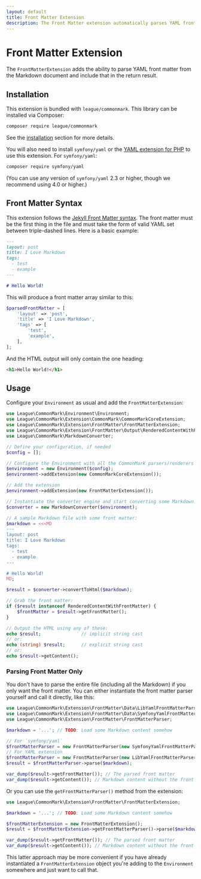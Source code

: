 ```yaml
---
layout: default
title: Front Matter Extension
description: The Front Matter extension automatically parses YAML front matter from your Markdown.
---
```


# Front Matter Extension

The `FrontMatterExtension` adds the ability to parse YAML front matter from the Markdown document and include that in the return result.

## Installation

This extension is bundled with `league/commonmark`. This library can be installed via Composer:

```bash
composer require league/commonmark
```

See the [installation](/2.1/installation/) section for more details.

You will also need to install `symfony/yaml` or the [YAML extension for PHP](https://www.php.net/manual/book.yaml.php) to use this extension. For `symfony/yaml`:

```bash
composer require symfony/yaml
```

(You can use any version of `symfony/yaml` 2.3 or higher, though we recommend using 4.0 or higher.)

## Front Matter Syntax

This extension follows the [Jekyll Front Matter syntax](https://jekyllrb.com/docs/front-matter/). The front matter must be the first thing in the file and must take the form of valid YAML set between triple-dashed lines. Here is a basic example:

```markdown
---
layout: post
title: I Love Markdown
tags:
  - test
  - example
---

# Hello World!
```

This will produce a front matter array similar to this:

```php
$parsedFrontMatter = [
    'layout' => 'post',
    'title' => 'I Love Markdown',
    'tags' => [
        'test',
        'example',
    ],
];
```

And the HTML output will only contain the one heading:

```html
<h1>Hello World!</h1>
```

## Usage

Configure your `Environment` as usual and add the `FrontMatterExtension`:

```php
use League\CommonMark\Environment\Environment;
use League\CommonMark\Extension\CommonMark\CommonMarkCoreExtension;
use League\CommonMark\Extension\FrontMatter\FrontMatterExtension;
use League\CommonMark\Extension\FrontMatter\Output\RenderedContentWithFrontMatter;
use League\CommonMark\MarkdownConverter;

// Define your configuration, if needed
$config = [];

// Configure the Environment with all the CommonMark parsers/renderers
$environment = new Environment($config);
$environment->addExtension(new CommonMarkCoreExtension());

// Add the extension
$environment->addExtension(new FrontMatterExtension());

// Instantiate the converter engine and start converting some Markdown!
$converter = new MarkdownConverter($environment);

// A sample Markdown file with some front matter:
$markdown = <<<MD
---
layout: post
title: I Love Markdown
tags:
  - test
  - example
---

# Hello World!
MD;

$result = $converter->convertToHtml($markdown);

// Grab the front matter:
if ($result instanceof RenderedContentWithFrontMatter) {
    $frontMatter = $result->getFrontMatter();
}

// Output the HTML using any of these:
echo $result;               // implicit string cast
// or:
echo (string) $result;      // explicit string cast
// or:
echo $result->getContent();
```

### Parsing Front Matter Only

You don't have to parse the entire file (including all the Markdown) if you only want the front matter.  You can either instantiate the front matter parser yourself and call it directly, like this:

```php
use League\CommonMark\Extension\FrontMatter\Data\LibYamlFrontMatterParser;
use League\CommonMark\Extension\FrontMatter\Data\SymfonyYamlFrontMatterParser;
use League\CommonMark\Extension\FrontMatter\FrontMatterParser;

$markdown = '...'; // TODO: Load some Markdown content somehow

// For `symfony/yaml`
$frontMatterParser = new FrontMatterParser(new SymfonyYamlFrontMatterParser());
// For YAML extension
$frontMatterParser = new FrontMatterParser(new LibYamlFrontMatterParser());
$result = $frontMatterParser->parse($markdown);

var_dump($result->getFrontMatter()); // The parsed front matter
var_dump($result->getContent()); // Markdown content without the front matter
```

Or you can use the `getFrontMatterParser()` method from the extension:

```php
use League\CommonMark\Extension\FrontMatter\FrontMatterExtension;

$markdown = '...'; // TODO: Load some Markdown content somehow

$frontMatterExtension = new FrontMatterExtension();
$result = $frontMatterExtension->getFrontMatterParser()->parse($markdown);

var_dump($result->getFrontMatter()); // The parsed front matter
var_dump($result->getContent()); // Markdown content without the front matter
```

This latter approach may be more convenient if you have already instantiated a `FrontMatterExtension` object you're adding to the `Environment` somewhere and just want to call that.
